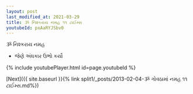 ```yaml
---
layout: post
last_modified_at: 2021-03-29
title: ૐ નિશ્કરાય નમહ ૧૧ ટાઈમ્સ
youtubeId: pxAaRYJSbv0
---
```

 
 
 ૐ નિશ્કરાય નમહ  
 
 -  જેણે અંધકાર ઉભો કર્યો 
 
  
 
  
 
 
 
 
 
 


{% include youtubePlayer.html id=page.youtubeId %}
 
[Next]({{ site.baseurl }}{% link  split1/_posts/2013-02-04-ૐ ગોવઠામાં નમહ ૧૧ ટાઈમ્સ.md%})
 
